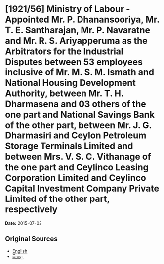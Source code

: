 # [1921/56] Ministry of Labour - Appointed Mr. P. Dhanansooriya, Mr. T. E. Santharajan, Mr. P. Navaratne and Mr. R. S. Ariyapperuma as the Arbitrators for the Industrial Disputes between 53 employees inclusive of Mr. M. S. M. Ismath and National Housing Development Authority, between Mr. T. H. Dharmasena and 03 others of the one part and National Savings Bank of the other part, between Mr. J. G. Dharmasiri and Ceylon Petroleum Storage Terminals Limited and between Mrs. V. S. C. Vithanage of the one part and Ceylinco Leasing Corporation Limited and Ceylinco Capital Investment Company Private Limited of the other part, respectively

**Date:** 2015-07-02

## Original Sources

- [English](https://documents.gov.lk/view/extra-gazettes/2015/7/1921-56_E.pdf)
- [සිංහල](https://documents.gov.lk/view/extra-gazettes/2015/7/1921-56_S.pdf)
